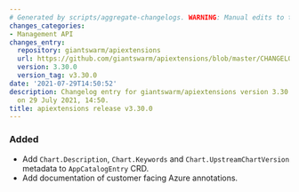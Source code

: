 ```yaml
---
# Generated by scripts/aggregate-changelogs. WARNING: Manual edits to this files will be overwritten.
changes_categories:
- Management API
changes_entry:
  repository: giantswarm/apiextensions
  url: https://github.com/giantswarm/apiextensions/blob/master/CHANGELOG.md#3300---2021-07-29
  version: 3.30.0
  version_tag: v3.30.0
date: '2021-07-29T14:50:52'
description: Changelog entry for giantswarm/apiextensions version 3.30.0, published
  on 29 July 2021, 14:50.
title: apiextensions release v3.30.0
---
```


### Added
- Add `Chart.Description`, `Chart.Keywords` and `Chart.UpstreamChartVersion` metadata to `AppCatalogEntry` CRD.
- Add documentation of customer facing Azure annotations.
